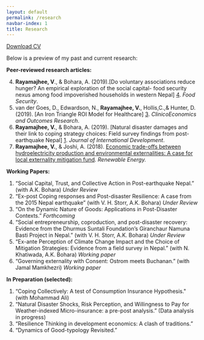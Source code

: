 ```yaml
---
layout: default
permalink: /research
navbar-index: 1
title: Research
---
```


 [Download CV](files/CV.pdf)

Below is a preview of my past and current research:

**Peer-reviewed research articles:** 


4. **Rayamajhee, V**., & Bohara, A. (2019).[Do voluntary associations reduce hunger? An empirical exploration of the social  capital- food security nexus among food impoverished households in western Nepal] [4]. *Food Security*.
3. van der Goes, D., Edwardson, N., **Rayamajhee, V.**, Hollis,C.,& Hunter, D. (2019). [An Iron Triangle ROI Model for Healthcare] [3]. *ClinicoEconomics and Outcomes Research*.
2. **Rayamajhee, V.**, & Bohara, A. (2019). [Natural disaster damages and their link to coping strategy choices: Field survey findings from post- earthquake Nepal] [1]. *Journal of International Development*.
1. **Rayamajhee, V.**, & Joshi, A. (2018). [Economic trade-offs between hydroelectricity production and environmental externalities: A case for local externality mitigation fund][2]. *Renewable Energy.*

**Working Papers:**

1. “Social Capital, Trust, and Collective Action in Post-earthquake Nepal.” (with A.K. Bohara) *Under Review*
2. “Ex-post Coping responses and Post-disaster Resilience: A case from the 2015 Nepal earthquake” (with V. H. Storr, A.K. Bohara) *Under Review*
3. “On the Dynamic Nature of Goods: Applications in Post-Disaster Contexts.” *Forthcoming*
4. “Social entrepreneurship, coproduction, and post-disaster recovery: Evidence from the Dhurmus Suntali Foundation’s Giranchaur Namuna Basti Project in Nepal.” (with V. H. Storr, A.K. Bohara) *Under Review*
5. “Ex-ante Perception of Climate Change Impact and the Choice of Mitigation Strategies: Evidence from a field survey in Nepal.” (with N. Khatiwada, A.K. Bohara) *Working paper*
6. “Governing externality with Consent: Ostrom meets Buchanan.” (with Jamal Mamkhezri) *Working paper*

**In Preparation (selected):**
1. “Coping Collectively: A test of Consumption Insurance Hypothesis." (with Mohammad Ali) 
2. “Natural Disaster Shocks, Risk Perception, and Willingness to Pay for Weather-indexed Micro-insurance: a pre-post analysis.” (Data analysis in progress)
3. “Resilience Thinking in development economics: A clash of traditions.”
4. “Dynamics of Good-typology Revisited.” 


[1]: https://doi.org/10.1002/jid.3406
[2]: https://doi.org/10.1016/j.renene.2018.06.009
[3]: https://doi.org/10.2147/CEOR.S130623
[4]: https://doi.org/10.1007/s12571-019-00907-0
